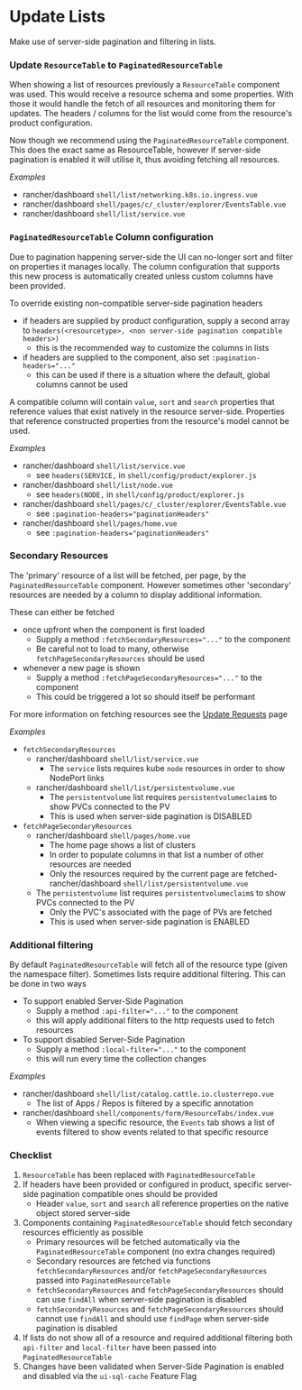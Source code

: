 
# Update Lists

Make use of server-side pagination and filtering in lists.

### Update `ResourceTable` to `PaginatedResourceTable`

When showing a list of resources previously a `ResourceTable` component was used. This would receive a resource schema and some properties. With those it would handle the fetch of all resources and monitoring them for updates. The headers / columns for the list would come from the resource's product configuration.

Now though we recommend using the `PaginatedResourceTable` component. This does the exact same as ResourceTable, however if server-side pagination is enabled it will utilise it, thus avoiding fetching all resources.

*Examples*
- rancher/dashboard `shell/list/networking.k8s.io.ingress.vue`
- rancher/dashboard `shell/pages/c/_cluster/explorer/EventsTable.vue`
- rancher/dashboard `shell/list/service.vue`

### `PaginatedResourceTable` Column configuration

Due to pagination happening server-side the UI can no-longer sort and filter on properties it manages locally. The column configuration that supports this new process is automatically created unless custom columns have been provided.

To override existing non-compatible server-side pagination headers
- if headers are supplied by product configuration, supply a second array to `headers(<resourcetype>, <non server-side pagination compatible headers>)`
  - this is the recommended way to customize the columns in lists
- if headers are supplied to the component, also set `:pagination-headers="..."`
  - this can be used if there is a situation where the default, global columns cannot be used

A compatible column will contain `value`, `sort` and `search` properties that reference values that exist natively in the resource server-side. Properties that reference constructed properties from the resource's model cannot be used.

*Examples*

- rancher/dashboard `shell/list/service.vue`
  - see `headers(SERVICE,` in `shell/config/product/explorer.js` 
- rancher/dashboard `shell/list/node.vue`
  - see `headers(NODE,` in `shell/config/product/explorer.js` 
- rancher/dashboard `shell/pages/c/_cluster/explorer/EventsTable.vue`
  - see `:pagination-headers="paginationHeaders"` 
- rancher/dashboard `shell/pages/home.vue`
  - see `:pagination-headers="paginationHeaders"` 

### Secondary Resources

The 'primary' resource of a list will be fetched, per page, by the `PaginatedResourceTable` component. However sometimes other 'secondary' resources are needed by a column to display additional information.

These can either be fetched 
- once upfront when the component is first loaded 
  - Supply a method `:fetchSecondaryResources="..."` to the component
  - Be careful not to load to many, otherwise `fetchPageSecondaryResources` should be used
- whenever a new page is shown 
  - Supply a method `:fetchPageSecondaryResources="..."` to the component
  - This could be triggered a lot so should itself be performant

For more information on fetching resources see the [Update Requests](./requests.md) page

*Examples*
- `fetchSecondaryResources`
  - rancher/dashboard `shell/list/service.vue`
    - The `service` lists requires kube `node` resources in order to show NodePort links
  - rancher/dashboard `shell/list/persistentvolume.vue`
    - The `persistentvolume` list requires `persistentvolumeclaim`s to show PVCs connected to the PV
    - This is used when server-side pagination is DISABLED
- `fetchPageSecondaryResources`
  - rancher/dashboard `shell/pages/home.vue`
    - The home page shows a list of clusters
    - In order to populate columns in that list a number of other resources are needed
    - Only the resources required by the current page are fetched- rancher/dashboard `shell/list/persistentvolume.vue`
  - The `persistentvolume` list requires `persistentvolumeclaim`s to show PVCs connected to the PV
    - Only the PVC's associated with the page of PVs are fetched
    - This is used when server-side pagination is ENABLED

### Additional filtering

By default `PaginatedResourceTable` will fetch all of the resource type (given the namespace filter). Sometimes lists require additional filtering. This can be done in two ways

- To support enabled Server-Side Pagination
  - Supply a method `:api-filter="..."` to the component
  - this will apply additional filters to the http requests used to fetch resources
- To support disabled Server-Side Pagination
  - Supply a method `:local-filter="..."` to the component
  - this will run every time the collection changes

*Examples*

- rancher/dashboard `shell/list/catalog.cattle.io.clusterrepo.vue`
  - The list of Apps / Repos is filtered by a specific annotation
- rancher/dashboard `shell/components/form/ResourceTabs/index.vue`
  - When viewing a specific resource, the `Events` tab shows a list of events filtered to show events related to that specific resource

### Checklist

1. `ResourceTable` has been replaced with `PaginatedResourceTable`
1. If headers have been provided or configured in product, specific server-side pagination compatible ones should be provided
   - Header `value`, `sort` and `search` all reference properties on the native object stored server-side
1. Components containing `PaginatedResourceTable` should fetch secondary resources efficiently as possible
   - Primary resources will be fetched automatically via the `PaginatedResourceTable` component (no extra changes required)
   - Secondary resources are fetched via functions `fetchSecondaryResources` and/or `fetchPageSecondaryResources` passed into `PaginatedResourceTable`
   - `fetchSecondaryResources` and `fetchPageSecondaryResources` should can use `findAll` when server-side pagination is disabled
   - `fetchSecondaryResources` and `fetchPageSecondaryResources` should cannot use `findAll` and should use `findPage` when server-side pagination is disabled
1. If lists do not show all of a resource and required additional filtering both `api-filter` and `local-filter` have been passed into `PaginatedResourceTable`  
1. Changes have been validated when Server-Side Pagination is enabled and disabled via the `ui-sql-cache` Feature Flag
